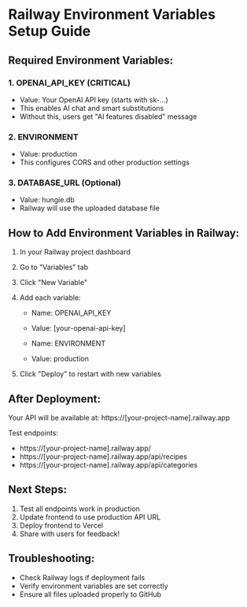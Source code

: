 # Railway Environment Variables Setup Guide

## Required Environment Variables:

### 1. OPENAI_API_KEY (CRITICAL)
- Value: Your OpenAI API key (starts with sk-...)
- This enables AI chat and smart substitutions
- Without this, users get "AI features disabled" message

### 2. ENVIRONMENT 
- Value: production
- This configures CORS and other production settings

### 3. DATABASE_URL (Optional)
- Value: hungie.db
- Railway will use the uploaded database file

## How to Add Environment Variables in Railway:

1. In your Railway project dashboard
2. Go to "Variables" tab
3. Click "New Variable"
4. Add each variable:
   - Name: OPENAI_API_KEY
   - Value: [your-openai-api-key]
   
   - Name: ENVIRONMENT  
   - Value: production

5. Click "Deploy" to restart with new variables

## After Deployment:

Your API will be available at: https://[your-project-name].railway.app

Test endpoints:
- https://[your-project-name].railway.app/
- https://[your-project-name].railway.app/api/recipes
- https://[your-project-name].railway.app/api/categories

## Next Steps:
1. Test all endpoints work in production
2. Update frontend to use production API URL
3. Deploy frontend to Vercel
4. Share with users for feedback!

## Troubleshooting:
- Check Railway logs if deployment fails
- Verify environment variables are set correctly
- Ensure all files uploaded properly to GitHub
